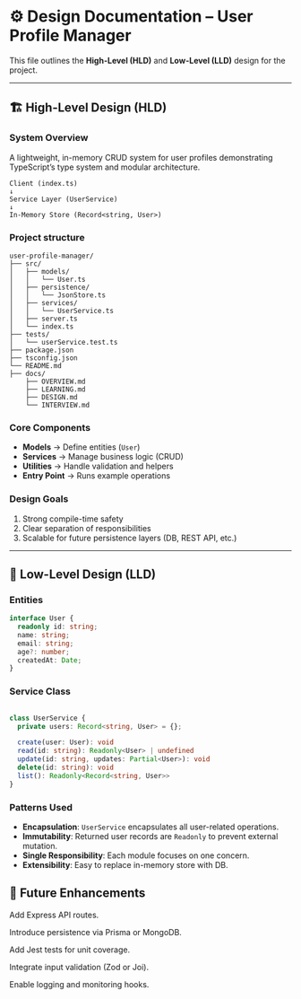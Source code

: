 # ⚙️ Design Documentation – User Profile Manager

This file outlines the **High-Level (HLD)** and **Low-Level (LLD)** design for the project.

---

## 🏗️ High-Level Design (HLD)

### System Overview

A lightweight, in-memory CRUD system for user profiles demonstrating TypeScript’s type system and modular architecture.

```
Client (index.ts)
↓
Service Layer (UserService)
↓
In-Memory Store (Record<string, User>)
```

### Project structure
```
user-profile-manager/
├── src/
│   ├── models/
│   │   └── User.ts
│   ├── persistence/
│   │   └── JsonStore.ts
│   ├── services/
│   │   └── UserService.ts
│   ├── server.ts
│   └── index.ts
├── tests/
│   └── userService.test.ts
├── package.json
├── tsconfig.json
└── README.md
├── docs/
    ├── OVERVIEW.md
    ├── LEARNING.md
    ├── DESIGN.md
    └── INTERVIEW.md
```

### Core Components

- **Models** → Define entities (`User`)
- **Services** → Manage business logic (CRUD)
- **Utilities** → Handle validation and helpers
- **Entry Point** → Runs example operations

### Design Goals

1. Strong compile-time safety  
2. Clear separation of responsibilities  
3. Scalable for future persistence layers (DB, REST API, etc.)

---

## 🧩 Low-Level Design (LLD)

### Entities

```typescript
interface User {
  readonly id: string;
  name: string;
  email: string;
  age?: number;
  createdAt: Date;
}
```

### Service Class
```typescript

class UserService {
  private users: Record<string, User> = {};

  create(user: User): void
  read(id: string): Readonly<User> | undefined
  update(id: string, updates: Partial<User>): void
  delete(id: string): void
  list(): Readonly<Record<string, User>>
}

```
### Patterns Used

- **Encapsulation**: `UserService` encapsulates all user-related operations.
- **Immutability**: Returned user records are `Readonly` to prevent external mutation.
- **Single Responsibility**: Each module focuses on one concern.
- **Extensibility**: Easy to replace in-memory store with DB.

## 🧠 Future Enhancements

Add Express API routes.

Introduce persistence via Prisma or MongoDB.

Add Jest tests for unit coverage.

Integrate input validation (Zod or Joi).

Enable logging and monitoring hooks.